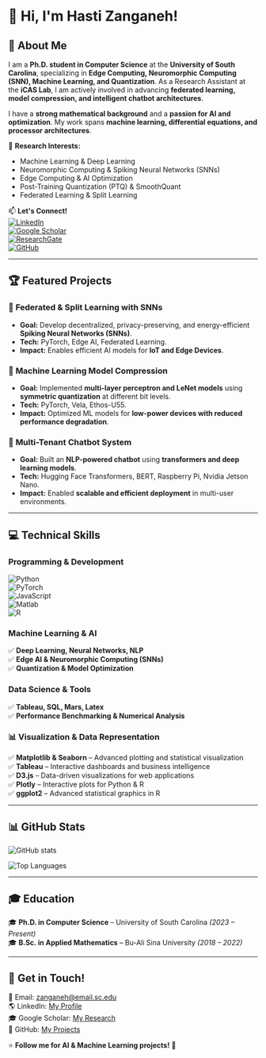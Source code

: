 # 👋 Hi, I'm Hasti Zanganeh!

## 🚀 About Me
I am a **Ph.D. student in Computer Science** at the **University of South Carolina**, specializing in **Edge Computing, Neuromorphic Computing (SNN), Machine Learning, and Quantization**. As a Research Assistant at the **iCAS Lab**, I am actively involved in advancing **federated learning, model compression, and intelligent chatbot architectures**.

I have a **strong mathematical background** and a **passion for AI and optimization**. My work spans **machine learning, differential equations, and processor architectures**.

🔬 **Research Interests:**  
- Machine Learning & Deep Learning  
- Neuromorphic Computing & Spiking Neural Networks (SNNs)  
- Edge Computing & AI Optimization  
- Post-Training Quantization (PTQ) & SmoothQuant  
- Federated Learning & Split Learning  

📫 **Let's Connect!**  
[![LinkedIn](https://img.shields.io/badge/LinkedIn-Profile-blue?logo=linkedin)](https://www.linkedin.com/in/me/)  
[![Google Scholar](https://img.shields.io/badge/Google_Scholar-Research-green?logo=googlescholar)](https://scholar.google.com/citations?hl=en&user=_UgSaXUAAAAJ)  
[![ResearchGate](https://img.shields.io/badge/ResearchGate-Profile-blue?logo=researchgate)](https://www.researchgate.net/profile/Hasti-Zanganeh/research)  
[![GitHub](https://img.shields.io/badge/GitHub-Profile-black?logo=github)](https://github.com/Hasti-zanganeh)  

---

## 🏆 Featured Projects
### 🔹 **Federated & Split Learning with SNNs**
- **Goal:** Develop decentralized, privacy-preserving, and energy-efficient **Spiking Neural Networks (SNNs)**.  
- **Tech:** PyTorch, Edge AI, Federated Learning.  
- **Impact:** Enables efficient AI models for **IoT and Edge Devices**.  

### 🔹 **Machine Learning Model Compression**
- **Goal:** Implemented **multi-layer perceptron and LeNet models** using **symmetric quantization** at different bit levels.  
- **Tech:** PyTorch, Vela, Ethos-U55.  
- **Impact:** Optimized ML models for **low-power devices with reduced performance degradation**.  

### 🔹 **Multi-Tenant Chatbot System**
- **Goal:** Built an **NLP-powered chatbot** using **transformers and deep learning models**.  
- **Tech:** Hugging Face Transformers, BERT, Raspberry Pi, Nvidia Jetson Nano.  
- **Impact:** Enabled **scalable and efficient deployment** in multi-user environments.  

---

## 💻 Technical Skills
### **Programming & Development**
![Python](https://img.shields.io/badge/Python-blue?logo=python)  
![PyTorch](https://img.shields.io/badge/PyTorch-orange?logo=pytorch)  
![JavaScript](https://img.shields.io/badge/JavaScript-yellow?logo=javascript)  
![Matlab](https://img.shields.io/badge/Matlab-red?logo=mathworks)  
![R](https://img.shields.io/badge/R-blue?logo=r)  

### **Machine Learning & AI**
✅ **Deep Learning, Neural Networks, NLP**  
✅ **Edge AI & Neuromorphic Computing (SNNs)**  
✅ **Quantization & Model Optimization**  

### **Data Science & Tools**
✅ **Tableau, SQL, Mars, Latex**  
✅ **Performance Benchmarking & Numerical Analysis**  

### **📊 Visualization & Data Representation**
✅ **Matplotlib & Seaborn** – Advanced plotting and statistical visualization  
✅ **Tableau** – Interactive dashboards and business intelligence  
✅ **D3.js** – Data-driven visualizations for web applications  
✅ **Plotly** – Interactive plots for Python & R  
✅ **ggplot2** – Advanced statistical graphics in R  

---

## 📊 GitHub Stats
![GitHub stats](https://github-readme-stats.vercel.app/api?username=Hasti-Zanganeh&show_icons=true&theme=tokyonight)

![Top Languages](https://github-readme-stats.vercel.app/api/top-langs/?username=Hasti-Zanganeh&layout=compact&langs_count=5&theme=tokyonight&hide=javascript,html,css)  

---

## 🎓 Education
🎓 **Ph.D. in Computer Science** – University of South Carolina *(2023 – Present)*  
🎓 **B.Sc. in Applied Mathematics** – Bu-Ali Sina University *(2018 – 2022)*  

---

## 📩 Get in Touch!
📧 Email: [zanganeh@email.sc.edu](mailto:zanganeh@email.sc.edu)  
🌎 LinkedIn: [My Profile](https://www.linkedin.com/in/me/)  
🎓 Google Scholar: [My Research](https://scholar.google.com/citations?hl=en&user=_UgSaXUAAAAJ)  
📂 GitHub: [My Projects](https://github.com/Hasti-zanganeh)  

⭐ **Follow me for AI & Machine Learning projects!** 🚀  
